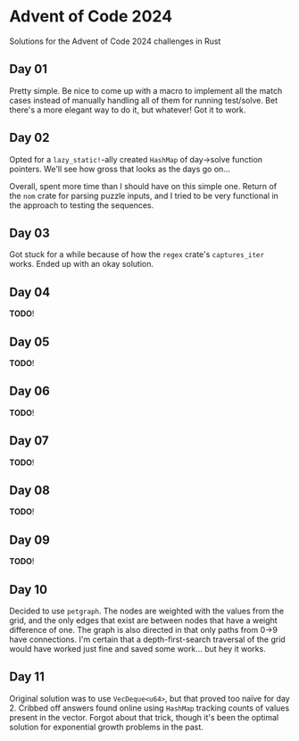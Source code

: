 # Advent of Code 2024

Solutions for the Advent of Code 2024 challenges in Rust

## Day 01

Pretty simple. Be nice to come up with a macro to implement all the match
cases instead of manually handling all of them for running test/solve.
Bet there's a more elegant way to do it, but whatever! Got it to work.

## Day 02

Opted for a `lazy_static!`-ally created `HashMap` of day->solve function
pointers. We'll see how gross that looks as the days go on...

Overall, spent more time than I should have on this simple one. Return of the
`nom` crate for parsing puzzle inputs, and I tried to be very functional in
the approach to testing the sequences.

## Day 03

Got stuck for a while because of how the `regex` crate's `captures_iter` works.
Ended up with an okay solution.

## Day 04

**TODO**!

## Day 05

**TODO**!

## Day 06

**TODO**!

## Day 07

**TODO**!

## Day 08

**TODO**!

## Day 09

**TODO**!

## Day 10

Decided to use `petgraph`. The nodes are weighted with the values from the
grid, and the only edges that exist are between nodes that have a weight
difference of one. The graph is also directed in that only paths from 0->9 have
connections. I'm certain that a depth-first-search traversal of the grid would
have worked just fine and saved some work... but hey it works.

## Day 11

Original solution was to use `VecDeque<u64>`, but that proved too naïve for day 2.
Cribbed off answers found online using `HashMap` tracking counts of values
present in the vector. Forgot about that trick, though it's been the optimal
solution for exponential growth problems in the past.
